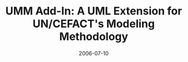 ---
abstract: ''
authors:
- Birgit Hofreiter
- Christian Huemer
- Philipp Liegl
- Rainer Schuster
- Marco Zapletal
date: '2006-07-10'
featured: false
links:
- name: Publik
  url: https://publik.tuwien.ac.at/showentry.php?ID=140042&lang=1
publication_types:
- '0'
publishDate: '2006-07-10'
title: 'UMM Add-In: A UML Extension for UN/CEFACT''s Modeling Methodology'
url_pdf: http://publik.tuwien.ac.at/files/PubDat_140042.pdf
---